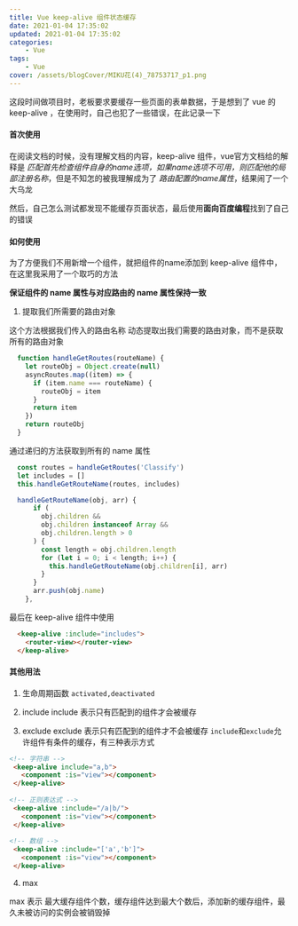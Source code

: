 ```yaml
---
title: Vue keep-alive 组件状态缓存
date: 2021-01-04 17:35:02
updated: 2021-01-04 17:35:02
categories:
    - Vue
tags:
    - Vue
cover: /assets/blogCover/MIKU花(4)_78753717_p1.png
---
```


  这段时间做项目时，老板要求要缓存一些页面的表单数据，于是想到了 vue 的 keep-alive ，在使用时，自己也犯了一些错误，在此记录一下

#### 首次使用

  在阅读文档的时候，没有理解文档的内容，keep-alive 组件，vue官方文档给的解释是 *匹配首先检查组件自身的name选项，如果name选项不可用，则匹配他的局部注册名称*，但是不知怎的被我理解成为了 *路由配置的name属性*，结果闹了一个大乌龙

  然后，自己怎么测试都发现不能缓存页面状态，最后使用**面向百度编程**找到了自己的错误

#### 如何使用

  为了方便我们不用新增一个组件，就把组件的name添加到 keep-alive 组件中，在这里我采用了一个取巧的方法

  **保证组件的 name 属性与对应路由的 name 属性保持一致**

  1. 提取我们所需要的路由对象

  这个方法根据我们传入的路由名称 动态提取出我们需要的路由对象，而不是获取所有的路由对象

  ~~~js
    function handleGetRoutes(routeName) {
      let routeObj = Object.create(null)
      asyncRoutes.map((item) => {
        if (item.name === routeName) {
          routeObj = item
        }
        return item
      })
      return routeObj
    }
  ~~~

  通过递归的方法获取到所有的 name 属性
  ~~~js
    const routes = handleGetRoutes('Classify')
    let includes = []
    this.handleGetRouteName(routes, includes)

    handleGetRouteName(obj, arr) {
        if (
          obj.children &&
          obj.children instanceof Array &&
          obj.children.length > 0
        ) {
          const length = obj.children.length
          for (let i = 0; i < length; i++) {
            this.handleGetRouteName(obj.children[i], arr)
          }
        }
        arr.push(obj.name)
      },
  ~~~

  最后在 keep-alive 组件中使用

  ~~~html
    <keep-alive :include="includes">
      <router-view></router-view>
    </keep-alive>
  ~~~

#### 其他用法

1. 生命周期函数  `activated,deactivated`

2. include
    include 表示只有匹配到的组件才会被缓存
3. exclude
    exclude 表示只有匹配到的组件才不会被缓存
 `include`和`exclude`允许组件有条件的缓存，有三种表示方式
 ~~~html
 <!-- 字符串 -->
  <keep-alive include="a,b">
    <component :is="view"></component>
  </keep-alive>
  
 <!-- 正则表达式 -->
  <keep-alive :include="/a|b/">
    <component :is="view"></component>
  </keep-alive>
  
 <!-- 数组 -->
  <keep-alive :include="['a','b']">
    <component :is="view"></component>
  </keep-alive>
 ~~~

4. max 

  max 表示 最大缓存组件个数，缓存组件达到最大个数后，添加新的缓存组件，最久未被访问的实例会被销毁掉

